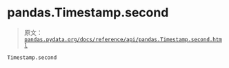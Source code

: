 # pandas.Timestamp.second

> 原文：[`pandas.pydata.org/docs/reference/api/pandas.Timestamp.second.html`](https://pandas.pydata.org/docs/reference/api/pandas.Timestamp.second.html)

```py
Timestamp.second
```
